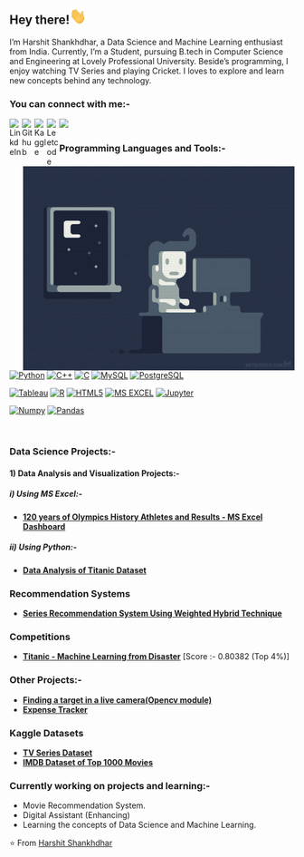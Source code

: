 ## Hey there!<img src="https://github.com/Harshit0512/Harshit0512/blob/main/images%20or%20gif/Hi.gif" width="30px">

I’m Harshit Shankhdhar, a Data Science and Machine Learning enthusiast from India. Currently, I’m a Student, pursuing B.tech in Computer Science and Engineering at Lovely Professional University. Beside’s programming, I enjoy watching TV Series and playing Cricket. I loves to explore and learn new concepts behind any technology.
</br>

### You can connect with me:-

<a href="https://www.linkedin.com/in/harshit-shankhdhar-36a144168/">
  <img align="left" alt="LinkdeIn" width="22px" src="https://cdn.jsdelivr.net/npm/simple-icons@v3/icons/linkedin.svg" />
</a>
<a href="https://github.com/Harshit0512">
  <img align="left" alt="Github" width="22px" src="https://cdn.jsdelivr.net/npm/simple-icons@v3/icons/github.svg" />
</a>
<a href="https://www.kaggle.com/harshitshankhdhar">
  <img align="left" alt="Kaggle" width="22px" src="https://cdn.jsdelivr.net/npm/simple-icons@3.1.0/icons/kaggle.svg" />
</a>
<a href="https://leetcode.com/Harshit124/">
  <img align="left" alt="Leetcode" width="22px" src="https://cdn.jsdelivr.net/npm/simple-icons@3.1.0/icons/leetcode.svg" />
</a>

[![](https://visitor-badge.glitch.me/badge?page_id=Harshit0512.Harshit0512)](https://github.com/Harshit0512)
</br>

<img align="right" alt="GIF" src="https://github.com/Harshit0512/Harshit0512/blob/main/images%20or%20gif/coding.gif" />

### Programming Languages and Tools:-

[![Python](https://img.shields.io/badge/-Python-black?style=flat-square&logo=python&link=https://github.com/Harshit0512)](https://github.com/Harshit0512)
[![C++](https://img.shields.io/badge/-C++-00599C?style=flat-square&logo=c++&link=https://github.com/Harshit0512)](https://github.com/Harshit0512)
[![C](https://img.shields.io/badge/-green?style=flat-square&logo=c&logoColor=white&link=https://github.com/Harshit0512)](https://github.com/Harshit0512)
[![MySQL](https://img.shields.io/badge/-MySQL-black?style=flat-square&logo=mysql&link=https://github.com/Harshit0512)](https://github.com/Harshit0512)
[![PostgreSQL](https://img.shields.io/badge/-PostgreSQL-336791?style=flat-square&logo=postgresql&link=https://github.com/Harshit0512)](https://github.com/Harshit0512)

[![Tableau](https://img.shields.io/badge/-Tableau-black?style=flat-square&logo=tableau&link=https://github.com/Harshit0512)](https://github.com/Harshit0512)
[![R](https://img.shields.io/badge/-black?style=flat-square&logo=R&link=https://github.com/Harshit0512)](https://github.com/Harshit0512)
[![HTML5](https://img.shields.io/badge/-HTML5-E34F26?style=flat-square&logo=html5&logoColor=white&link=https://github.com/Harshit0512)](https://github.com/Harshit0512)
[![MS EXCEL](https://img.shields.io/badge/MS%20Excel-darkgreen?style=flat-square&logo=ms-excel&logo=R&link=https://github.com/Harshit0512)](https://github.com/Harshit0512)
[![Jupyter](https://img.shields.io/badge/Jupyter-darkred?style=flat-square&logo=jupyter&link=https://github.com/Harshit0512)](https://github.com/Harshit0512)

[![Numpy](https://img.shields.io/badge/Numpy-darkcyan?style=flat-square&logo=numpy&link=https://github.com/Harshit0512)](https://github.com/Harshit0512)
[![Pandas](https://img.shields.io/badge/Pandas-indigo?style=flat-square&logo=pandas&link=https://github.com/Harshit0512)](https://github.com/Harshit0512)

</br>

### Data Science Projects:-
#### 1) Data Analysis and Visualization Projects:-
##### i) Using MS Excel:-
-  [**120 years of Olympics History Athletes and Results - MS Excel Dashboard**](https://github.com/Harshit0512/Harshit0512-120-years-of-Olympics-History-Athletes-and-Results---MS-Excel-Dashboard)

##### ii) Using Python:-
-  [**Data Analysis of Titanic Dataset**](https://github.com/Harshit0512/Titanic-Data-Analysis)

### Recommendation Systems
-  [**Series Recommendation System Using Weighted Hybrid Technique**](https://github.com/Harshit0512/Series-Recommendation-System-using-Weighted-Hybrid-Technique)

### Competitions
-  [**Titanic - Machine Learning from Disaster**](https://www.kaggle.com/c/titanic/submissions) [Score :- 0.80382 (Top 4%)]

### Other Projects:-
-  [**Finding a target in a live camera(Opencv module)**](https://github.com/Harshit0512/Python-opencv)
-  [**Expense Tracker**](https://github.com/Harshit0512/Expense-Tracker)

### Kaggle Datasets
-  [**TV Series Dataset**](https://www.kaggle.com/harshitshankhdhar/tv-series-on-netflix-and-amazon-prime)
-  [**IMDB Dataset of Top 1000 Movies**](https://www.kaggle.com/harshitshankhdhar/imdb-dataset-of-top-1000-movies-and-tv-shows)

### Currently working on projects and learning:-
-  Movie Recommendation System.
-  Digital Assistant (Enhancing)
-  Learning the concepts of Data Science and Machine Learning.

⭐️ From [Harshit Shankhdhar](https://github.com/Harshit0512)
